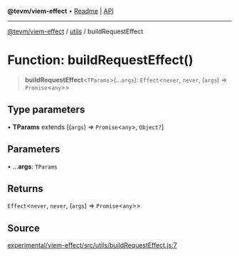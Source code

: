 **@tevm/viem-effect** • [Readme](../../README.md) \| [API](../../modules.md)

***

[@tevm/viem-effect](../../README.md) / [utils](../README.md) / buildRequestEffect

# Function: buildRequestEffect()

> **buildRequestEffect**\<`TParams`\>(...`args`): `Effect`\<`never`, `never`, (`args`) => `Promise`\<`any`\>\>

## Type parameters

• **TParams** extends [(`args`) => `Promise`\<`any`\>, `Object?`]

## Parameters

• ...**args**: `TParams`

## Returns

`Effect`\<`never`, `never`, (`args`) => `Promise`\<`any`\>\>

## Source

[experimental/viem-effect/src/utils/buildRequestEffect.js:7](https://github.com/evmts/tevm-monorepo/blob/main/experimental/viem-effect/src/utils/buildRequestEffect.js#L7)
